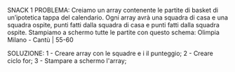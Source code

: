 SNACK 1
PROBLEMA: Creiamo un array contenente le partite di basket di un’ipotetica tappa del calendario. Ogni array avrà una squadra di casa e una squadra ospite, punti fatti dalla squadra di casa e punti fatti dalla squadra ospite. Stampiamo a schermo tutte le partite con questo schema:
Olimpia Milano - Cantù | 55-60

SOLUZIONE:
1 - Creare array con le squadre e i il punteggio;
2 - Creare ciclo for;
3 - Stampare a schermo l'array;